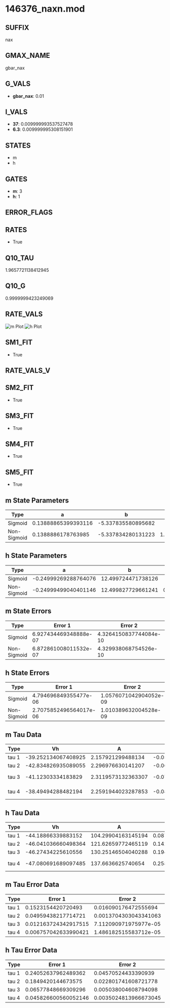 # 146376_naxn.mod

## SUFFIX

nax

## GMAX_NAME

gbar_nax

## G_VALS

- **gbar_nax**: 0.01

## I_VALS

- **37**: 0.009999993537527478
- **6.3**: 0.009999995308151901

## STATES

- m
- h

## GATES

- **m**: 3
- **h**: 1

## ERROR_FLAGS


## RATES

- True

## Q10_TAU

1.9657721138412945

## Q10_G

0.9999999423249069

## RATE_VALS

![m Plot](/Users/pbozelos/Dropbox/icg-Chai-Panos/supermodels/output_markdown_files/Na/146376_naxn.mod/images/m.png)
![h Plot](/Users/pbozelos/Dropbox/icg-Chai-Panos/supermodels/output_markdown_files/Na/146376_naxn.mod/images/h.png)

## SM1_FIT

- True

## RATE_VALS_V

## SM2_FIT

- True

## SM3_FIT

- True

## SM4_FIT

- True

## SM5_FIT

- True

## m State Parameters

| Type | a | b | c | d |
| --- | --- | --- | --- | --- |
| Sigmoid | 0.13888865399393116 | -5.337835580895682 |
| Non-Sigmoid | 0.1388886178763985 | -5.337834280131223 | 1.000000114794203 | -7.205981402052567e-08 |

## h State Parameters

| Type | a | b | c | d |
| --- | --- | --- | --- | --- |
| Sigmoid | -0.24999269288764076 | 12.499724471738126 |
| Non-Sigmoid | -0.24999499040401146 | 12.499827729661241 | 0.9999960216182582 | 5.1265504927068916e-08 |

## m State Errors

| Type | Error 1 | Error 2 | Error 3 |
| --- | --- | --- | --- |
| Sigmoid | 6.927434469348888e-07 | 4.3264150837744084e-10 | 4.062535378654427e-07 |
| Non-Sigmoid | 6.872861008011532e-07 | 4.329938068754526e-10 | 4.0305312336279236e-07 |

## h State Errors

| Type | Error 1 | Error 2 | Error 3 |
| --- | --- | --- | --- |
| Sigmoid | 4.794696849355477e-06 | 1.0576071042904052e-09 | 3.857223703094715e-06 |
| Non-Sigmoid | 2.7075852496564017e-06 | 1.010389632004528e-09 | 2.178190265465519e-06 |

## m Tau Data

| Type | Vh | A | b1 | b2 | c1 | c2 | d1 | d2 | e1 | e2 |
| --- | --- | --- | --- | --- | --- | --- | --- | --- | --- | --- |
| tau 1 | -39.252134067408925 | 2.157921299488134 | -0.053270698637831515 | -0.03432284991271543 |
| tau 2 | -42.834826935089055 | 2.296976630141207 | -0.06133379531835612 | 0.00028064669948402795 | -0.05698525208326665 | -0.000487038846941568 |
| tau 3 | -41.12303334183829 | 2.3119573132363307 | -0.07494086921782973 | 0.0006716375908051049 | -2.297225808299845e-06 | -0.06436949193248206 | -0.0009665060170179844 | -6.512419187858621e-06 |
| tau 4 | -38.49494288482194 | 2.2591944023287853 | -0.08762149892876721 | 0.00115572739056253 | -8.144436507103458e-06 | 2.2108746771455898e-08 | -0.061156629548838506 | -0.0010943539839797574 | -1.3847870981751569e-05 | -7.77388764774149e-08 |

## h Tau Data

| Type | Vh | A | b1 | b2 | c1 | c2 | d1 | d2 | e1 | e2 |
| --- | --- | --- | --- | --- | --- | --- | --- | --- | --- | --- |
| tau 1 | -44.18866339883152 | 104.29904163145194 | 0.087838852516678 | 0.30418205697993844 |
| tau 2 | -46.041036660498364 | 121.62659772465119 | 0.14267939965941093 | 0.0017861647988662967 | 0.25735253211117504 | -0.0015552698208645547 |
| tau 3 | -46.27434225610556 | 130.25146504040288 | 0.19463969049686478 | 0.005454823917938565 | 5.551610539925708e-05 | 0.3410422133801497 | -0.011586085059797087 | 0.00013225494737781367 |
| tau 4 | -47.080691689097485 | 137.6636625740654 | 0.2581650239746912 | 0.012419742342772393 | 0.0002977750929844281 | 2.5471565811526746e-06 | 0.3265553742376925 | -0.011266369339775213 | 0.00016112841187459632 | -6.664021977820797e-07 |

## m Tau Error Data

| Type | Error 1 | Error 2 | Error 3 |
| --- | --- | --- | --- |
| tau 1 | 0.1523154420720493 | 0.016090176472555694 | 0.07510712985724237 |
| tau 2 | 0.04959438217714721 | 0.0013704303043341063 | 0.024455115329716403 |
| tau 3 | 0.012163724342917515 | 7.112090971975977e-05 | 0.00599796324878903 |
| tau 4 | 0.006757042633990421 | 1.486182515583712e-05 | 0.0033319148187350538 |

## h Tau Error Data

| Type | Error 1 | Error 2 | Error 3 |
| --- | --- | --- | --- |
| tau 1 | 0.24052637962489362 | 0.04570524433390939 | 0.18697599504846463 |
| tau 2 | 0.1849420144673575 | 0.022801741608721778 | 0.14376683852818792 |
| tau 3 | 0.06577848669309296 | 0.005038004608794098 | 0.05113367615395789 |
| tau 4 | 0.045826600560052146 | 0.0035024813966673045 | 0.03562384405721738 |

